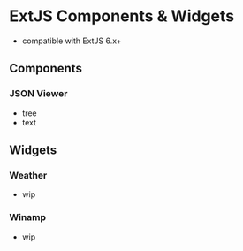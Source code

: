 # ExtJS Components & Widgets

* compatible with ExtJS 6.x+

## Components

### JSON Viewer

* tree
* text

## Widgets

### Weather

* wip

### Winamp

* wip